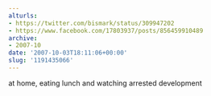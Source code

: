 ```yaml
---
alturls:
- https://twitter.com/bismark/status/309947202
- https://www.facebook.com/17803937/posts/856459910489
archive:
- 2007-10
date: '2007-10-03T18:11:06+00:00'
slug: '1191435066'
---
```


at home, eating lunch and watching arrested development

